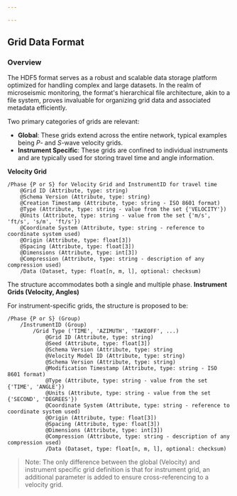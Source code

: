 ```yaml
---

---
```


## Grid Data Format

### Overview

The HDF5 format serves as a robust and scalable data storage platform optimized for handling complex and large datasets. In the realm of microseismic monitoring, the format's hierarchical file architecture, akin to a file system, proves invaluable for organizing grid data and associated metadata efficiently.

Two primary categories of grids are relevant:
- **Global**: These grids extend across the entire network, typical examples being *P*- and *S*-wave velocity grids.
- **Instrument Specific**: These grids are confined to individual instruments and are typically used for storing travel time and angle information.

**Velocity Grid**
```	
/Phase {P or S} for Velocity Grid and InstrumentID for travel time 
    @Grid ID (Attribute, type: string)
    @Schema Version (Attribute, type: string)
    @Creation Timestamp (Attribute, type: string - ISO 8601 format)
    @Type (Attribute, type: string - value from the set {'VELOCITY'})
    @Units (Attribute, type: string - value from the set {'m/s', 'ft/s', 's/m', 'ft/s'})
    @Coordinate System (Attribute, type: string - reference to coordinate system used)
    @Origin (Attribute, type: float[3])
    @Spacing (Attribute, type: float[3])
    @Dimensions (Attribute, type: int[3])
    @Compression (Attribute, type: string - description of any compression used)
    /Data (Dataset, type: float[n, m, l], optional: checksum)
```

The structure accommodates both a single and multiple phase.
**Instrument Grids (Velocity, Angles)**

For instrument-specific grids, the structure is proposed to be:

```
/Phase {P or S} (Group)
	/InstrumentID (Group)
		/Grid Type ('TIME', 'AZIMUTH', 'TAKEOFF', ...) 
		    @Grid ID (Attribute, type: string)
		    @Seed (Attribute, type: float[3])
		    @Schema Version (Attribute, type: string
		    @Velocity Model ID (Attribute, type: string)
		    @Schema Version (Attribute, type: string)
		    @Modification Timestamp (Attribute, type: string - ISO 8601 format)
		    @Type (Attribute, type: string - value from the set {'TIME', 'ANGLE'})
		    @Units (Attribute, type: string - value from the set {'SECOND', 'DEGREES'})
		    @Coordinate System (Attribute, type: string - reference to coordinate system used)
		    @Origin (Attribute, type: float[3])
		    @Spacing (Attribute, type: float[3])
		    @Dimensions (Attribute, type: int[3])
		    @Compression (Attribute, type: string - description of any compression used)
		    /Data (Dataset, type: float[n, m, l], optional: checksum)
```

> Note: The only difference between the global (Velocity) and instrument specific grid definition is that for instrument grid, an additional parameter is added to ensure cross-referencing to a velocity grid.  

<!--stackedit_data:
eyJoaXN0b3J5IjpbLTEyOTIxNjg5NTUsMTEyNDQ3ODMyLDIxOD
c1Mzk1NCwxOTUwNDY2Nzc0LC0xMzM2ODk5MDQxLC0yMDczMDAw
MzUxLC0yMTAwNTM2MTAxLC0xODU0ODgwNTI5LDc3MzU0NTU0OS
wtMjAyNjcyMDAyNywyMDg0MTczOTgzLC0yNTA5NDAyNjQsMTgw
MTM1NDQ4NCwxMzY2OTkwNTg0LDIwOTUwOTk0NTAsLTExMjY3Mj
E0NjUsOTU2NDA5NzQsMjEyNDIyMzU2MywtMTQ5NjgzMDkwNSwz
OTkyNjc1ODVdfQ==
-->